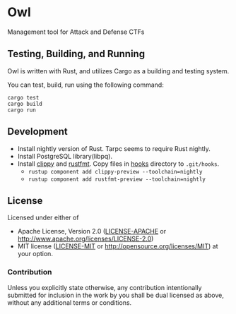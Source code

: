 # Owl

Management tool for Attack and Defense CTFs

## Testing, Building, and Running

Owl is written with Rust, and utilizes Cargo as a building and testing system.

You can test, build, run using the following command:

```
cargo test
cargo build
cargo run
```

## Development

- Install nightly version of Rust. Tarpc seems to require Rust nightly.
- Install PostgreSQL library(libpq).
- Install [clippy](https://github.com/rust-lang-nursery/rust-clippy#as-a-cargo-subcommand-cargo-clippy) and [rustfmt](https://github.com/rust-lang-nursery/rustfmt#installation).
Copy files in [hooks](hooks) directory to `.git/hooks`.
    - `rustup component add clippy-preview --toolchain=nightly`
    - `rustup component add rustfmt-preview --toolchain=nightly`

## License

Licensed under either of
- Apache License, Version 2.0 ([LICENSE-APACHE](LICENSE-APACHE) or http://www.apache.org/licenses/LICENSE-2.0)
- MIT license ([LICENSE-MIT](LICENSE-MIT) or http://opensource.org/licenses/MIT)
at your option.

### Contribution

Unless you explicitly state otherwise, any contribution intentionally submitted for inclusion in the work by you shall be dual licensed as above, without any additional terms or conditions.
